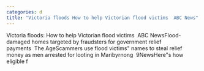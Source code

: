 ```yaml
---
categories: d
title: "Victoria floods How to help Victorian flood victims  ABC News"
---
```

Victoria floods: How to help Victorian flood victims&nbsp;&nbsp;ABC NewsFlood-damaged homes targeted by fraudsters for government relief payments&nbsp;&nbsp;The AgeScammers use flood victims" names to steal relief money as men arrested for looting in Maribyrnong&nbsp;&nbsp;9NewsHere"s how eligible f